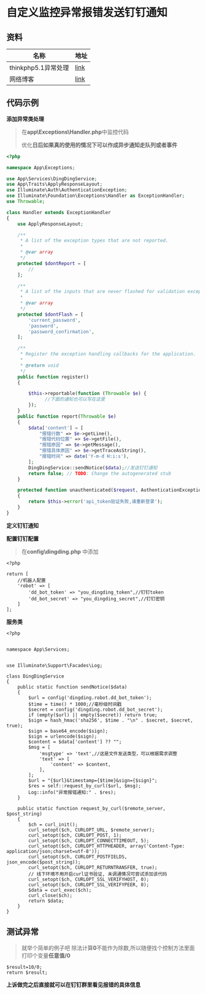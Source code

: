 # 自定义监控异常报错发送钉钉通知

## 资料

| 名称                | 地址                                                         |
| ------------------- | ------------------------------------------------------------ |
| thinkphp5.1异常处理 | [link](https://www.kancloud.cn/manual/thinkphp5_1/354092)    |
| 网络博客            | [link](https://blog.csdn.net/haibo0668/article/details/125236649) |



## 代码示例

**添加异常类处理**

> 在**app\Exceptions\Handler.php**中监控代码
>
> 优化**日后如果真的使用的情况下可以作成异步通知走队列或者事件**

```php
<?php

namespace App\Exceptions;

use App\Services\DingDingService;
use App\Traits\ApplyResponseLayout;
use Illuminate\Auth\AuthenticationException;
use Illuminate\Foundation\Exceptions\Handler as ExceptionHandler;
use Throwable;

class Handler extends ExceptionHandler
{
    use ApplyResponseLayout;

    /**
     * A list of the exception types that are not reported.
     *
     * @var array
     */
    protected $dontReport = [
        //
    ];

    /**
     * A list of the inputs that are never flashed for validation exceptions.
     *
     * @var array
     */
    protected $dontFlash = [
        'current_password',
        'password',
        'password_confirmation',
    ];

    /**
     * Register the exception handling callbacks for the application.
     *
     * @return void
     */
    public function register()
    {

        $this->reportable(function (Throwable $e) {
              //下面的通知也可以写在这里
        });
    }
    public function report(Throwable $e)
    {
        $data['content'] = [
            "报错行数" => $e->getLine(),
            "报错代码位置" => $e->getFile(),
            "报错原因" => $e->getMessage(),
            "报错具体原因" => $e->getTraceAsString(),
            "报错时间" => date('Y-m-d H:i:s'),
        ];
        DingDingService::sendNotice($data);//发送钉钉通知
        return false; // TODO: Change the autogenerated stub
    }

    protected function unauthenticated($request, AuthenticationException $exception)
    {
        return $this->error('api_token验证失败,请重新登录');
    }
}

```

**定义钉钉通知**

**配置钉钉配置**

> 在**config\dingding.php** 中添加

```shell
<?php

return [
    //机器人配置
    'robot' => [
        'dd_bot_token' => "you_dingding_token",//钉钉token
        'dd_bot_secret' => "you_dingding_secret",//钉钉密钥
    ]
];
```

**服务类**

```shell
<?php


namespace App\Services;


use Illuminate\Support\Facades\Log;

class DingDingService
{
    public static function sendNotice($data)
    {
        $url = config('dingding.robot.dd_bot_token');
        $time = time() * 1000;//毫秒级时间戳
        $secret = config('dingding.robot.dd_bot_secret');
        if (empty($url) || empty($secret)) return true;
        $sign = hash_hmac('sha256', $time . "\n" . $secret, $secret, true);
        $sign = base64_encode($sign);
        $sign = urlencode($sign);
        $content = $data['content'] ?? "";
        $msg = [
            'msgtype' => 'text',//这是文件发送类型，可以根据需求调整
            'text' => [
                'content' => $content,
            ],
        ];
        $url = "{$url}&timestamp={$time}&sign={$sign}";
        $res = self::request_by_curl($url, $msg);
        Log::info("异常报错通知:" . $res);
    }

    public static function request_by_curl($remote_server, $post_string)
    {
        $ch = curl_init();
        curl_setopt($ch, CURLOPT_URL, $remote_server);
        curl_setopt($ch, CURLOPT_POST, 1);
        curl_setopt($ch, CURLOPT_CONNECTTIMEOUT, 5);
        curl_setopt($ch, CURLOPT_HTTPHEADER, array('Content-Type: application/json;charset=utf-8'));
        curl_setopt($ch, CURLOPT_POSTFIELDS, json_encode($post_string));
        curl_setopt($ch, CURLOPT_RETURNTRANSFER, true);
        // 线下环境不用开启curl证书验证, 未调通情况可尝试添加该代码
        curl_setopt($ch, CURLOPT_SSL_VERIFYHOST, 0);
        curl_setopt($ch, CURLOPT_SSL_VERIFYPEER, 0);
        $data = curl_exec($ch);
        curl_close($ch);
        return $data;
    }
}

```

## 测试异常

> 就举个简单的例子吧 除法计算**0**不能作为除数,所以随便找个控制方法里面打印个变量**任意值/0**

````shell
$result=10/0;
return $result;
````

**上诉做完之后直接就可以在钉钉群里看见报错的具体信息**